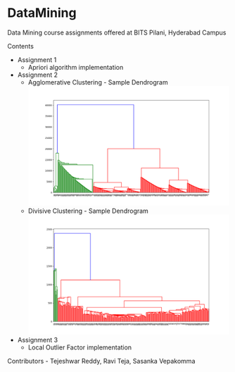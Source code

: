 # DataMining
Data Mining course assignments offered at BITS Pilani, Hyderabad Campus

Contents
- Assignment 1
  - Apriori algorithm implementation
- Assignment 2
  - Agglomerative Clustering - Sample Dendrogram
  ![alt text](https://github.com/TejeshwarReddy/DataMining/blob/master/Assignment%202/Dendrograms/Agglomerative%20Dendrograms/agglomerativeDendrogram_AVG_withDistance.png)
  - Divisive Clustering - Sample Dendrogram
  ![alt text](https://github.com/TejeshwarReddy/DataMining/blob/master/Assignment%202/Dendrograms/Divisive%20Dendrograms/divisiveDendrogram_withDistance.png)
- Assignment 3
  - Local Outlier Factor implementation

Contributors - Tejeshwar Reddy, Ravi Teja, Sasanka Vepakomma
